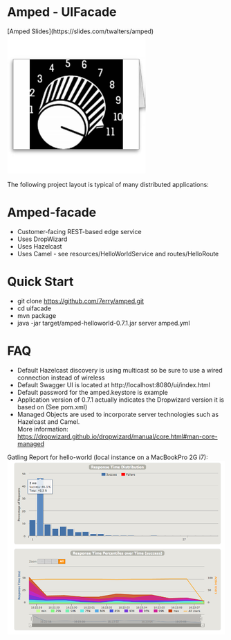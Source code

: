 <h1>Amped - UIFacade</h1>
[Amped Slides](https://slides.com/twalters/amped)

<img src="https://raw.githubusercontent.com/7erry/amped/master/master/docs/images/amped-logo.jpg" height="320" width="320"/>

 
The following project layout is typical of many distributed applications: 

Amped-facade
============
* Customer-facing REST-based edge service
* Uses DropWizard
* Uses Hazelcast
* Uses Camel - see resources/HelloWorldService and routes/HelloRoute

Quick Start
===========
*  git clone https://github.com/7erry/amped.git
*  cd uifacade
*  mvn package
*  java -jar target/amped-helloworld-0.7.1.jar server amped.yml 

FAQ
==========
* Default Hazelcast discovery is using multicast so be sure to use a wired connection instead of wireless
* Default Swagger UI is located at http://localhost:8080/ui/index.html
* Default password for the amped.keystore is example
* Application version of 0.7.1 actually indicates the Dropwizard version it is based on (See pom.xml)
* Managed Objects are used to incorporate server technologies such as Hazelcast and Camel.
<br/> More information: https://dropwizard.github.io/dropwizard/manual/core.html#man-core-managed

Gatling Report for hello-world (local instance on a MacBookPro 2G i7):
<br/>
<img src="https://github.com/7erry/amped/blob/master/master/docs/images/1000Users.png"/>
